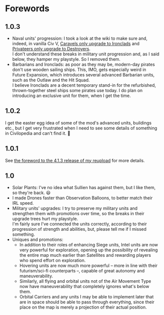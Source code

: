 # Forewords
## 1.0.3
* Naval units' progression: I took a look at the wiki to make sure and, indeed, in vanilla Civ V, [Caravels only upgrade to Ironclads](https://civilization.fandom.com/wiki/Caravel_(Civ5)) and [Privateers only upgrade to Destroyers](https://civilization.fandom.com/wiki/Privateer_(Civ5)).  
I don't understand these breaks in military unit progression and, as I said below, they hamper my playstyle. So I removed them.
* Barbarians and Ironclads: as poor as they may be, modern-day pirates don't use wooden sailing ships. This, IMO, gets especially weird in Future Expansion, which introduces several advanced Barbarian units, such as the Outlaw and the Hit Squad.   
I believe Ironclads are a decent temporary stand-in for the refurbished, thrown-together steel ships some pirates use today. I do plan on introducing an exclusive unit for them, when I get the time.
## 1.0.2
I get the easter egg idea of some of the mod's advanced units, buildings etc., but I get very frustrated when I need to see some details of something in Civilopedia and can't find it. 🫤
## 1.0.1
See [the foreword to the 4.1.3 release of my reupload](https://github.com/denismattos/Future-Expansion-Continued/blob/main/docs/forewords.md#413) for more details.
## 1.0
* Solar Plants: I've no idea what Sullien has against them, but I like them, so they're back. 😃
* I made Drones faster than Observation Balloons, to better match their IRL speed.
* Military units' upgrades: I try to preserve my military units and strengthen them with promotions over time, so the breaks in their upgrade trees hurt my playstyle.  
I'm fairly sure I've connected the units correctly, according to their progression of strength and abilities, but, please tell me if I missed something.
* Uniques and promotions:
    * In addition to their roles of enhancing Siege units, Intel units are now very powerful for exploration, opening up the possibility of revealing the entire map much earlier than Satellites and rewarding players who spend effort on exploration.
    * Hovering units are now much more powerful – more in line with their futurism/sci-fi counterparts –, capable of great autonomy and maneuverability.
    * Similarly, all flying and orbital units not of the Air Movement Type now have maneuverability that completely ignores what's below them.
    * Orbital Carriers and any units I may be able to implement later that are in space should be able to pass through everything, since their place on the map is merely a projection of their actual position.
